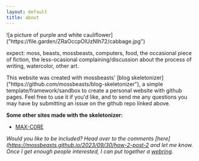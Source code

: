 ```yaml
---
layout: default
title: about
---
```

<div class="postbody">
![a picture of purple and white cauliflower]("https://file.garden/ZRaOccpOlUzNlh72/cabbage.jpg")

expect: moss, beasts, mossbeasts, computers, food, the occasional piece of fiction, the less-ocasional complaining/discussion about the process of writing, watercolor, other art.
</div>

<div class="postbody">
This website was created with mossbeasts' [blog skeletonizer]("https://github.com/mossbeasts/blog-skeletonizer"), a simple template/framework/sandbox to create a personal website with github pages. Feel free to use it if you'd like, and to send me any questions you may have by submitting an issue on the github repo linked above.

**Some other sites made with the skeletonizer:**

- [MAX-C0RE]("https://max-c0re.github.io")

*Would you like to be included? Head over to the comments [here](https://mossbeasts.github.io/2023/09/30/how-2-post-2 and let me know. Once I get enough people interested, I can  put together a [webring](https://en.wikipedia.org/wiki/Webring).*
</div>
